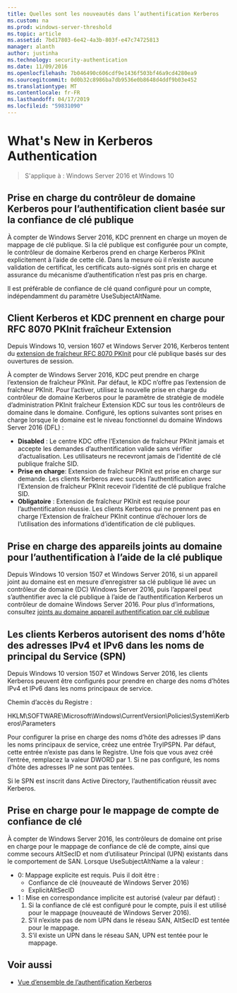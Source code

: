 ```yaml
---
title: Quelles sont les nouveautés dans l’authentification Kerberos
ms.custom: na
ms.prod: windows-server-threshold
ms.topic: article
ms.assetid: 7bd17803-6e42-4a3b-803f-e47c74725813
manager: alanth
author: justinha
ms.technology: security-authentication
ms.date: 11/09/2016
ms.openlocfilehash: 7b046490c606cdf9e1436f503bf46a9cd4280ea9
ms.sourcegitcommit: 0d0b32c8986ba7db9536e0b8648d4ddf9b03e452
ms.translationtype: MT
ms.contentlocale: fr-FR
ms.lasthandoff: 04/17/2019
ms.locfileid: "59831090"
---
```

# <a name="whats-new-in-kerberos-authentication"></a>What's New in Kerberos Authentication

>S'applique à : Windows Server 2016 et Windows 10

## <a name="kdc-support-for-public-key-trust-based-client-authentication"></a>Prise en charge du contrôleur de domaine Kerberos pour l’authentification client basée sur la confiance de clé publique

À compter de Windows Server 2016, KDC prennent en charge un moyen de mappage de clé publique. Si la clé publique est configurée pour un compte, le contrôleur de domaine Kerberos prend en charge Kerberos PKInit explicitement à l’aide de cette clé. Dans la mesure où il n’existe aucune validation de certificat, les certificats auto-signés sont pris en charge et assurance du mécanisme d’authentification n’est pas pris en charge.

Il est préférable de confiance de clé quand configuré pour un compte, indépendamment du paramètre UseSubjectAltName.

## <a name="kerberos-client-and-kdc-support-for-rfc-8070-pkinit-freshness-extension"></a>Client Kerberos et KDC prennent en charge pour RFC 8070 PKInit fraîcheur Extension

Depuis Windows 10, version 1607 et Windows Server 2016, Kerberos tentent du [extension de fraîcheur RFC 8070 PKInit](https://datatracker.ietf.org/doc/draft-ietf-kitten-pkinit-freshness/) pour clé publique basés sur des ouvertures de session. 

À compter de Windows Server 2016, KDC peut prendre en charge l’extension de fraîcheur PKInit. Par défaut, le KDC n’offre pas l’extension de fraîcheur PKInit. Pour l’activer, utilisez la nouvelle prise en charge du contrôleur de domaine Kerberos pour le paramètre de stratégie de modèle d’administration PKInit fraîcheur Extension KDC sur tous les contrôleurs de domaine dans le domaine. Configuré, les options suivantes sont prises en charge lorsque le domaine est le niveau fonctionnel du domaine Windows Server 2016 (DFL) :

- **Disabled** : Le centre KDC offre l’Extension de fraîcheur PKInit jamais et accepte les demandes d’authentification valide sans vérifier d’actualisation. Les utilisateurs ne recevront jamais de l’identité de clé publique fraîche SID.
- **Prise en charge**: Extension de fraîcheur PKInit est prise en charge sur demande. Les clients Kerberos avec succès l’authentification avec l’Extension de fraîcheur PKInit recevoir l’identité de clé publique fraîche SID.
- **Obligatoire** : Extension de fraîcheur PKInit est requise pour l’authentification réussie. Les clients Kerberos qui ne prennent pas en charge l’Extension de fraîcheur PKInit continue d’échouer lors de l’utilisation des informations d’identification de clé publiques.

## <a name="domain-joined-device-support-for-authentication-using-public-key"></a>Prise en charge des appareils joints au domaine pour l’authentification à l’aide de la clé publique

Depuis Windows 10 version 1507 et Windows Server 2016, si un appareil joint au domaine est en mesure d’enregistrer sa clé publique lié avec un contrôleur de domaine (DC) Windows Server 2016, puis l’appareil peut s’authentifier avec la clé publique à l’aide de l’authentification Kerberos un contrôleur de domaine Windows Server 2016. Pour plus d’informations, consultez [joints au domaine appareil authentification par clé publique](Domain-joined-Device-Public-Key-Authentication.md)

## <a name="kerberos-clients-allow-ipv4-and-ipv6-address-hostnames-in-service-principal-names-spns"></a>Les clients Kerberos autorisent des noms d’hôte des adresses IPv4 et IPv6 dans les noms de principal du Service (SPN)

Depuis Windows 10 version 1507 et Windows Server 2016, les clients Kerberos peuvent être configurés pour prendre en charge des noms d’hôtes IPv4 et IPv6 dans les noms principaux de service. 

Chemin d’accès du Registre :

HKLM\SOFTWARE\Microsoft\Windows\CurrentVersion\Policies\System\Kerberos\Parameters

Pour configurer la prise en charge des noms d’hôte des adresses IP dans les noms principaux de service, créez une entrée TryIPSPN. Par défaut, cette entrée n’existe pas dans le Registre. Une fois que vous avez créé l’entrée, remplacez la valeur DWORD par 1. Si ne pas configuré, les noms d’hôte des adresses IP ne sont pas tentées.

Si le SPN est inscrit dans Active Directory, l’authentification réussit avec Kerberos. 

## <a name="kdc-support-for-key-trust-account-mapping"></a>Prise en charge pour le mappage de compte de confiance de clé

À compter de Windows Server 2016, les contrôleurs de domaine ont prise en charge pour le mappage de confiance de clé de compte, ainsi que comme secours AltSecID et nom d’utilisateur Principal (UPN) existants dans le comportement de SAN. Lorsque UseSubjectAltName a la valeur :

- 0: Mappage explicite est requis. Puis il doit être :
    - Confiance de clé (nouveauté de Windows Server 2016)
    - ExplicitAltSecID
- 1 : Mise en correspondance implicite est autorisé (valeur par défaut) :
    1. Si la confiance de clé est configuré pour le compte, puis il est utilisé pour le mappage (nouveauté de Windows Server 2016).
    2. S’il n’existe pas de nom UPN dans le réseau SAN, AltSecID est tentée pour le mappage.
    3. S’il existe un UPN dans le réseau SAN, UPN est tentée pour le mappage.

## <a name="see-also"></a>Voir aussi

- [Vue d’ensemble de l’authentification Kerberos](kerberos-authentication-overview.md)
